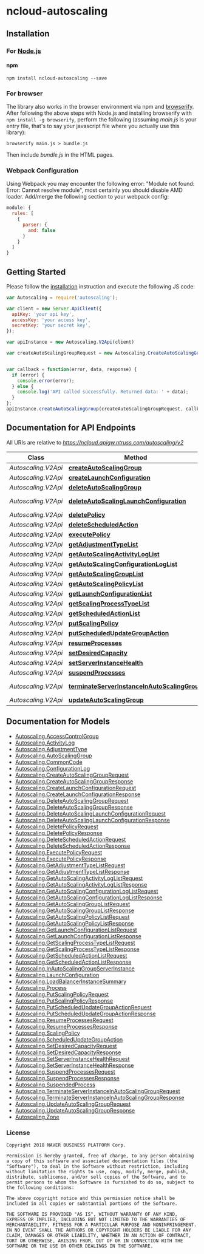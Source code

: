 # ncloud-autoscaling

## Installation

### For [Node.js](https://nodejs.org/)

#### npm

```shell
npm install ncloud-autoscaling --save
```

### For browser

The library also works in the browser environment via npm and [browserify](http://browserify.org/). After following
the above steps with Node.js and installing browserify with `npm install -g browserify`,
perform the following (assuming *main.js* is your entry file, that's to say your javascript file where you actually
use this library):

```shell
browserify main.js > bundle.js
```

Then include *bundle.js* in the HTML pages.

### Webpack Configuration

Using Webpack you may encounter the following error: "Module not found: Error:
Cannot resolve module", most certainly you should disable AMD loader. Add/merge
the following section to your webpack config:

```javascript
module: {
  rules: [
    {
      parser: {
        amd: false
      }
    }
  ]
}
```

## Getting Started

Please follow the [installation](#installation) instruction and execute the following JS code:

```javascript
var Autoscaling = require('autoscaling');

var client = new Server.ApiClient({
  apiKey: 'your api key',
  accessKey: 'your access key',
  secretKey: 'your secret key',
});

var apiInstance = new Autoscaling.V2Api(client)

var createAutoScalingGroupRequest = new Autoscaling.CreateAutoScalingGroupRequest(); // {CreateAutoScalingGroupRequest} createAutoScalingGroupRequest


var callback = function(error, data, response) {
  if (error) {
    console.error(error);
  } else {
    console.log('API called successfully. Returned data: ' + data);
  }
};
apiInstance.createAutoScalingGroup(createAutoScalingGroupRequest, callback);

```

## Documentation for API Endpoints

All URIs are relative to *https://ncloud.apigw.ntruss.com/autoscaling/v2*

Class | Method | HTTP request | Description
------------ | ------------- | ------------- | -------------
*Autoscaling.V2Api* | [**createAutoScalingGroup**](docs/V2Api.md#createAutoScalingGroup) | **POST** /createAutoScalingGroup |
*Autoscaling.V2Api* | [**createLaunchConfiguration**](docs/V2Api.md#createLaunchConfiguration) | **POST** /createLaunchConfiguration |
*Autoscaling.V2Api* | [**deleteAutoScalingGroup**](docs/V2Api.md#deleteAutoScalingGroup) | **POST** /deleteAutoScalingGroup |
*Autoscaling.V2Api* | [**deleteAutoScalingLaunchConfiguration**](docs/V2Api.md#deleteAutoScalingLaunchConfiguration) | **POST** /deleteAutoScalingLaunchConfiguration |
*Autoscaling.V2Api* | [**deletePolicy**](docs/V2Api.md#deletePolicy) | **POST** /deletePolicy |
*Autoscaling.V2Api* | [**deleteScheduledAction**](docs/V2Api.md#deleteScheduledAction) | **POST** /deleteScheduledAction |
*Autoscaling.V2Api* | [**executePolicy**](docs/V2Api.md#executePolicy) | **POST** /executePolicy |
*Autoscaling.V2Api* | [**getAdjustmentTypeList**](docs/V2Api.md#getAdjustmentTypeList) | **POST** /getAdjustmentTypeList |
*Autoscaling.V2Api* | [**getAutoScalingActivityLogList**](docs/V2Api.md#getAutoScalingActivityLogList) | **POST** /getAutoScalingActivityLogList |
*Autoscaling.V2Api* | [**getAutoScalingConfigurationLogList**](docs/V2Api.md#getAutoScalingConfigurationLogList) | **POST** /getAutoScalingConfigurationLogList |
*Autoscaling.V2Api* | [**getAutoScalingGroupList**](docs/V2Api.md#getAutoScalingGroupList) | **POST** /getAutoScalingGroupList |
*Autoscaling.V2Api* | [**getAutoScalingPolicyList**](docs/V2Api.md#getAutoScalingPolicyList) | **POST** /getAutoScalingPolicyList |
*Autoscaling.V2Api* | [**getLaunchConfigurationList**](docs/V2Api.md#getLaunchConfigurationList) | **POST** /getLaunchConfigurationList |
*Autoscaling.V2Api* | [**getScalingProcessTypeList**](docs/V2Api.md#getScalingProcessTypeList) | **POST** /getScalingProcessTypeList |
*Autoscaling.V2Api* | [**getScheduledActionList**](docs/V2Api.md#getScheduledActionList) | **POST** /getScheduledActionList |
*Autoscaling.V2Api* | [**putScalingPolicy**](docs/V2Api.md#putScalingPolicy) | **POST** /putScalingPolicy |
*Autoscaling.V2Api* | [**putScheduledUpdateGroupAction**](docs/V2Api.md#putScheduledUpdateGroupAction) | **POST** /putScheduledUpdateGroupAction |
*Autoscaling.V2Api* | [**resumeProcesses**](docs/V2Api.md#resumeProcesses) | **POST** /resumeProcesses |
*Autoscaling.V2Api* | [**setDesiredCapacity**](docs/V2Api.md#setDesiredCapacity) | **POST** /setDesiredCapacity |
*Autoscaling.V2Api* | [**setServerInstanceHealth**](docs/V2Api.md#setServerInstanceHealth) | **POST** /setServerInstanceHealth |
*Autoscaling.V2Api* | [**suspendProcesses**](docs/V2Api.md#suspendProcesses) | **POST** /suspendProcesses |
*Autoscaling.V2Api* | [**terminateServerInstanceInAutoScalingGroup**](docs/V2Api.md#terminateServerInstanceInAutoScalingGroup) | **POST** /terminateServerInstanceInAutoScalingGroup |
*Autoscaling.V2Api* | [**updateAutoScalingGroup**](docs/V2Api.md#updateAutoScalingGroup) | **POST** /updateAutoScalingGroup |


## Documentation for Models

 - [Autoscaling.AccessControlGroup](docs/AccessControlGroup.md)
 - [Autoscaling.ActivityLog](docs/ActivityLog.md)
 - [Autoscaling.AdjustmentType](docs/AdjustmentType.md)
 - [Autoscaling.AutoScalingGroup](docs/AutoScalingGroup.md)
 - [Autoscaling.CommonCode](docs/CommonCode.md)
 - [Autoscaling.ConfigurationLog](docs/ConfigurationLog.md)
 - [Autoscaling.CreateAutoScalingGroupRequest](docs/CreateAutoScalingGroupRequest.md)
 - [Autoscaling.CreateAutoScalingGroupResponse](docs/CreateAutoScalingGroupResponse.md)
 - [Autoscaling.CreateLaunchConfigurationRequest](docs/CreateLaunchConfigurationRequest.md)
 - [Autoscaling.CreateLaunchConfigurationResponse](docs/CreateLaunchConfigurationResponse.md)
 - [Autoscaling.DeleteAutoScalingGroupRequest](docs/DeleteAutoScalingGroupRequest.md)
 - [Autoscaling.DeleteAutoScalingGroupResponse](docs/DeleteAutoScalingGroupResponse.md)
 - [Autoscaling.DeleteAutoScalingLaunchConfigurationRequest](docs/DeleteAutoScalingLaunchConfigurationRequest.md)
 - [Autoscaling.DeleteAutoScalingLaunchConfigurationResponse](docs/DeleteAutoScalingLaunchConfigurationResponse.md)
 - [Autoscaling.DeletePolicyRequest](docs/DeletePolicyRequest.md)
 - [Autoscaling.DeletePolicyResponse](docs/DeletePolicyResponse.md)
 - [Autoscaling.DeleteScheduledActionRequest](docs/DeleteScheduledActionRequest.md)
 - [Autoscaling.DeleteScheduledActionResponse](docs/DeleteScheduledActionResponse.md)
 - [Autoscaling.ExecutePolicyRequest](docs/ExecutePolicyRequest.md)
 - [Autoscaling.ExecutePolicyResponse](docs/ExecutePolicyResponse.md)
 - [Autoscaling.GetAdjustmentTypeListRequest](docs/GetAdjustmentTypeListRequest.md)
 - [Autoscaling.GetAdjustmentTypeListResponse](docs/GetAdjustmentTypeListResponse.md)
 - [Autoscaling.GetAutoScalingActivityLogListRequest](docs/GetAutoScalingActivityLogListRequest.md)
 - [Autoscaling.GetAutoScalingActivityLogListResponse](docs/GetAutoScalingActivityLogListResponse.md)
 - [Autoscaling.GetAutoScalingConfigurationLogListRequest](docs/GetAutoScalingConfigurationLogListRequest.md)
 - [Autoscaling.GetAutoScalingConfigurationLogListResponse](docs/GetAutoScalingConfigurationLogListResponse.md)
 - [Autoscaling.GetAutoScalingGroupListRequest](docs/GetAutoScalingGroupListRequest.md)
 - [Autoscaling.GetAutoScalingGroupListResponse](docs/GetAutoScalingGroupListResponse.md)
 - [Autoscaling.GetAutoScalingPolicyListRequest](docs/GetAutoScalingPolicyListRequest.md)
 - [Autoscaling.GetAutoScalingPolicyListResponse](docs/GetAutoScalingPolicyListResponse.md)
 - [Autoscaling.GetLaunchConfigurationListRequest](docs/GetLaunchConfigurationListRequest.md)
 - [Autoscaling.GetLaunchConfigurationListResponse](docs/GetLaunchConfigurationListResponse.md)
 - [Autoscaling.GetScalingProcessTypeListRequest](docs/GetScalingProcessTypeListRequest.md)
 - [Autoscaling.GetScalingProcessTypeListResponse](docs/GetScalingProcessTypeListResponse.md)
 - [Autoscaling.GetScheduledActionListRequest](docs/GetScheduledActionListRequest.md)
 - [Autoscaling.GetScheduledActionListResponse](docs/GetScheduledActionListResponse.md)
 - [Autoscaling.InAutoScalingGroupServerInstance](docs/InAutoScalingGroupServerInstance.md)
 - [Autoscaling.LaunchConfiguration](docs/LaunchConfiguration.md)
 - [Autoscaling.LoadBalancerInstanceSummary](docs/LoadBalancerInstanceSummary.md)
 - [Autoscaling.Process](docs/Process.md)
 - [Autoscaling.PutScalingPolicyRequest](docs/PutScalingPolicyRequest.md)
 - [Autoscaling.PutScalingPolicyResponse](docs/PutScalingPolicyResponse.md)
 - [Autoscaling.PutScheduledUpdateGroupActionRequest](docs/PutScheduledUpdateGroupActionRequest.md)
 - [Autoscaling.PutScheduledUpdateGroupActionResponse](docs/PutScheduledUpdateGroupActionResponse.md)
 - [Autoscaling.ResumeProcessesRequest](docs/ResumeProcessesRequest.md)
 - [Autoscaling.ResumeProcessesResponse](docs/ResumeProcessesResponse.md)
 - [Autoscaling.ScalingPolicy](docs/ScalingPolicy.md)
 - [Autoscaling.ScheduledUpdateGroupAction](docs/ScheduledUpdateGroupAction.md)
 - [Autoscaling.SetDesiredCapacityRequest](docs/SetDesiredCapacityRequest.md)
 - [Autoscaling.SetDesiredCapacityResponse](docs/SetDesiredCapacityResponse.md)
 - [Autoscaling.SetServerInstanceHealthRequest](docs/SetServerInstanceHealthRequest.md)
 - [Autoscaling.SetServerInstanceHealthResponse](docs/SetServerInstanceHealthResponse.md)
 - [Autoscaling.SuspendProcessesRequest](docs/SuspendProcessesRequest.md)
 - [Autoscaling.SuspendProcessesResponse](docs/SuspendProcessesResponse.md)
 - [Autoscaling.SuspendedProcess](docs/SuspendedProcess.md)
 - [Autoscaling.TerminateServerInstanceInAutoScalingGroupRequest](docs/TerminateServerInstanceInAutoScalingGroupRequest.md)
 - [Autoscaling.TerminateServerInstanceInAutoScalingGroupResponse](docs/TerminateServerInstanceInAutoScalingGroupResponse.md)
 - [Autoscaling.UpdateAutoScalingGroupRequest](docs/UpdateAutoScalingGroupRequest.md)
 - [Autoscaling.UpdateAutoScalingGroupResponse](docs/UpdateAutoScalingGroupResponse.md)
 - [Autoscaling.Zone](docs/Zone.md)


### License

```
Copyright 2018 NAVER BUSINESS PLATFORM Corp.

Permission is hereby granted, free of charge, to any person obtaining a copy of this software and associated documentation files (the "Software"), to deal in the Software without restriction, including without limitation the rights to use, copy, modify, merge, publish, distribute, sublicense, and/or sell copies of the Software, and to permit persons to whom the Software is furnished to do so, subject to the following conditions:

The above copyright notice and this permission notice shall be included in all copies or substantial portions of the Software.

THE SOFTWARE IS PROVIDED "AS IS", WITHOUT WARRANTY OF ANY KIND, EXPRESS OR IMPLIED, INCLUDING BUT NOT LIMITED TO THE WARRANTIES OF MERCHANTABILITY, FITNESS FOR A PARTICULAR PURPOSE AND NONINFRINGEMENT. IN NO EVENT SHALL THE AUTHORS OR COPYRIGHT HOLDERS BE LIABLE FOR ANY CLAIM, DAMAGES OR OTHER LIABILITY, WHETHER IN AN ACTION OF CONTRACT, TORT OR OTHERWISE, ARISING FROM, OUT OF OR IN CONNECTION WITH THE SOFTWARE OR THE USE OR OTHER DEALINGS IN THE SOFTWARE.
```
